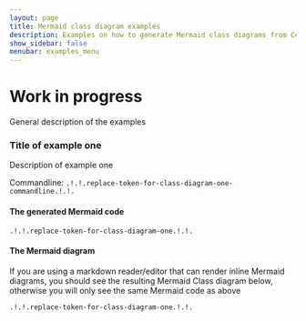 ```yaml
---
layout: page
title: Mermaid class diagram examples
description: Examples on how to generate Mermaid class diagrams from C# code
show_sidebar: false
menubar: examples_menu
---
```

# Work in progress
General description of the examples

### Title of example one
Description of example one

Commandline: `.!.!.replace-token-for-class-diagram-one-commandline.!.!.`
#### The generated Mermaid code
```
.!.!.replace-token-for-class-diagram-one.!.!.
```
#### The Mermaid diagram
If  you are using a markdown reader/editor that can render inline Mermaid diagrams, you should see the resulting Mermaid Class diagram below, otherwise you will only see the same Mermaid code as above
```mermaid
.!.!.replace-token-for-class-diagram-one.!.!.
```
